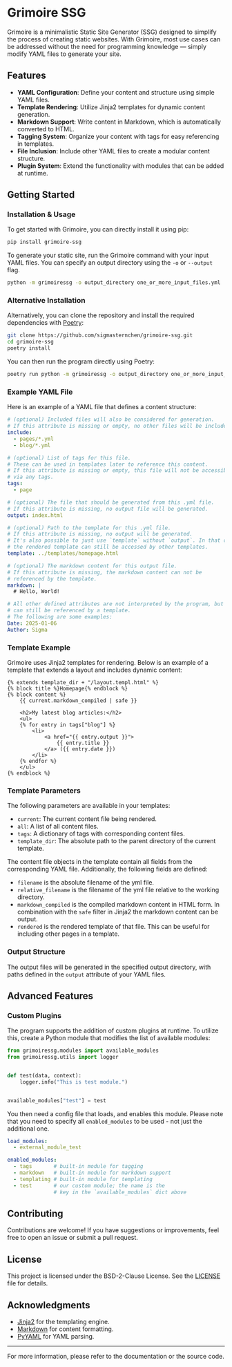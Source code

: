 # Grimoire SSG

Grimoire is a minimalistic Static Site Generator (SSG) designed to simplify the process of 
creating static websites. With Grimoire, most use cases can be addressed without the need 
for programming knowledge — simply modify YAML files to generate your site.

## Features

- **YAML Configuration**: Define your content and structure using simple YAML files.
- **Template Rendering**: Utilize Jinja2 templates for dynamic content generation.
- **Markdown Support**: Write content in Markdown, which is automatically converted to HTML.
- **Tagging System**: Organize your content with tags for easy referencing in templates.
- **File Inclusion**: Include other YAML files to create a modular content structure.
- **Plugin System**: Extend the functionality with modules that can be added at runtime. 

## Getting Started

### Installation & Usage

To get started with Grimoire, you can directly install it using pip:

```bash
pip install grimoire-ssg
```

To generate your static site, run the Grimoire command with your input YAML files. 
You can specify an output directory using the `-o` or `--output` flag.

```bash
python -m grimoiressg -o output_directory one_or_more_input_files.yml
```

### Alternative Installation

Alternatively, you can clone the repository and install the 
required dependencies with [Poetry](https://python-poetry.org/):

```bash
git clone https://github.com/sigmasternchen/grimoire-ssg.git
cd grimoire-ssg
poetry install
```

You can then run the program directly using Poetry:

```bash
poetry run python -m grimoiressg -o output_directory one_or_more_input_files.yml
```

### Example YAML File

Here is an example of a YAML file that defines a content structure:

```yaml
# (optional) Included files will also be considered for generation.
# If this attribute is missing or empty, no other files will be included.
include:
  - pages/*.yml
  - blog/*.yml

# (optional) List of tags for this file.
# These can be used in templates later to reference this content.
# If this attribute is missing or empty, this file will not be accessible 
# via any tags.
tags:
  - page

# (optional) The file that should be generated from this .yml file.
# If this attribute is missing, no output file will be generated.
output: index.html

# (optional) Path to the template for this .yml file.
# If this attribute is missing, no output will be generated.
# It's also possible to just use `template` without `output`. In that case
# the rendered template can still be accessed by other templates.
template: ../templates/homepage.html

# (optional) The markdown content for this output file.
# If this attribute is missing, the markdown content can not be 
# referenced by the template.
markdown: |
  # Hello, World!

# All other defined attributes are not interpreted by the program, but 
# can still be referenced by a template.
# The following are some examples:
Date: 2025-01-06
Author: Sigma
```

### Template Example

Grimoire uses Jinja2 templates for rendering. Below is an example of a template that 
extends a layout and includes dynamic content:

```jinja
{% extends template_dir + "/layout.templ.html" %}
{% block title %}Homepage{% endblock %}
{% block content %}
    {{ current.markdown_compiled | safe }}

    <h2>My latest blog articles:</h2>
    <ul>
    {% for entry in tags["blog"] %}
        <li>
            <a href="{{ entry.output }}">
                {{ entry.title }}
            </a> ({{ entry.date }})
        </li>
    {% endfor %}
    </ul>
{% endblock %}
```

### Template Parameters

The following parameters are available in your templates:

- `current`: The current content file being rendered.
- `all`: A list of all content files.
- `tags`: A dictionary of tags with corresponding content files.
- `template_dir`: The absolute path to the parent directory of the current template.

The content file objects in the template contain all fields from the corresponding YAML file. 
Additionally, the following fields are defined:
- `filename` is the absolute filename of the yml file.
- `relative_filename` is the filename of the yml file relative to the working directory.
- `markdown_compiled` is the compiled markdown content in HTML form. In combination with the `safe` filter in Jinja2 the markdown content can be output.
- `rendered` is the rendered template of that file. This can be useful for including other pages in a template.


### Output Structure

The output files will be generated in the specified output directory, with paths defined in the `output` 
attribute of your YAML files.

## Advanced Features

### Custom Plugins

The program supports the addition of custom plugins at runtime. To utilize this, create a Python module 
that modifies the list of available modules:

```Python
from grimoiressg.modules import available_modules
from grimoiressg.utils import logger


def test(data, context):
    logger.info("This is test module.")


available_modules["test"] = test

```

You then need a config file that loads, and enables this module. Please note that you need to specify 
all `enabled_modules` to be used - not just the additional one.

```yaml
load_modules:
  - external_module_test

enabled_modules:
  - tags       # built-in module for tagging
  - markdown   # built-in module for markdown support
  - templating # built-in module for templating
  - test       # our custom module; the name is the 
               # key in the `available_modules` dict above
```

## Contributing

Contributions are welcome! If you have suggestions or improvements, feel free to open an issue or submit a pull request.

## License

This project is licensed under the BSD-2-Clause License. See the [LICENSE](LICENSE) file for details.

## Acknowledgments

- [Jinja2](https://jinja.palletsprojects.com/) for the templating engine.
- [Markdown](https://python-markdown.github.io/) for content formatting.
- [PyYAML](https://pyyaml.org/) for YAML parsing.

---

For more information, please refer to the documentation or the source code.